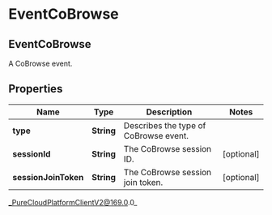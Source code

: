 # EventCoBrowse

## EventCoBrowse
A CoBrowse event.

## Properties

|Name | Type | Description | Notes|
|------------ | ------------- | ------------- | -------------|
| **type** | **String** | Describes the type of CoBrowse event. | |
| **sessionId** | **String** | The CoBrowse session ID. | [optional] |
| **sessionJoinToken** | **String** | The CoBrowse session join token. | [optional] |



_PureCloudPlatformClientV2@169.0.0_
